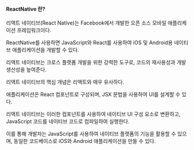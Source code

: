#### ReactNative 란?

리액트 네이티브(React Native)는 Facebook에서 개발한 오픈 소스 모바일 애플리케이션 프레임워크이다. 

ReactNative를 사용하면 JavaScript와 React를 사용하여 iOS 및 Android용 네이티브 애플리케이션을 개발할 수 있다. 

리액트 네이티브는 크로스 플랫폼 개발을 위한 강력한 도구로, 코드의 재사용성과 개발 생산성을 높여준다.

리액트 네이티브의 핵심 개념은 리액트와 매우 유사하다. 

애플리케이션은 React 컴포넌트로 구성되며, JSX 문법을 사용하여 UI를 설계할 수 있다. 

리액트 네이티브는 이러한 컴포넌트를 사용하여 네이티브 UI 구성 요소로 변환하고, JavaScript 코드를 네이티브 코드로 컴파일하여 실행한다. 

이를 통해 개발자는 JavaScript를 사용하여 네이티브 플랫폼의 기능을 활용할 수 있으며, 동일한 코드베이스로 iOS와 Android 애플리케이션을 만들 수 있다.